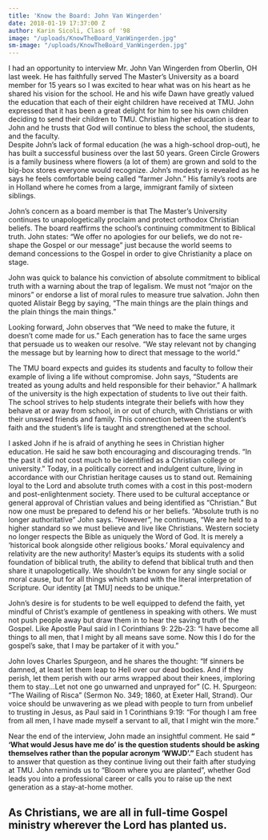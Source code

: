 ```yaml
---
title: 'Know the Board: John Van Wingerden'
date: 2018-01-19 17:37:00 Z
author: Karin Sicoli, Class of '98
image: "/uploads/KnowTheBoard_VanWingerden.jpg"
sm-image: "/uploads/KnowTheBoard_VanWingerden.jpg"
---
```


I had an opportunity to interview Mr. John Van Wingerden from Oberlin, OH last week.  He has faithfully served The Master’s University as a board member for 15 years so I was excited to hear what was on his heart as he shared his vision for the school.  He and his wife Dawn have greatly valued the education that each of their eight children have received at TMU.  John expressed that it has been a great delight for him to see his own children deciding to send their children to TMU.  Christian higher education is dear to John and he trusts that God will continue to bless the school, the students, and the faculty.   
 Despite John’s lack of formal education (he was a high-school drop-out), he has built a successful business over the last 50 years. Green Circle Growers is a family business where flowers (a lot of them) are grown and sold to the big-box stores everyone would recognize.  John’s modesty is revealed as he says he feels comfortable being called “farmer John.”  His family’s roots are in Holland where he comes from a large, immigrant family of sixteen siblings.  

 John’s concern as a board member is that The Master’s University continues to unapologetically proclaim and protect orthodox Christian beliefs.  The board reaffirms the school’s continuing commitment to Biblical truth.  John states: “We offer no apologies for our beliefs, we do not re-shape the Gospel or our message” just because the world seems to demand concessions to the Gospel in order to give Christianity a place on stage.  

John was quick to balance his conviction of absolute commitment to biblical truth with a warning about the trap of legalism.  We must not “major on the minors” or endorse a list of moral rules to measure true salvation.  John then quoted Alistair Begg by saying, “The main things are the plain things and the plain things the main things.”  

Looking forward, John observes that “We need to make the future, it doesn’t come made for us.”  Each generation has to face the same urges that persuade us to weaken our resolve.  “We stay relevant not by changing the message but by learning how to direct that message to the world.”

The TMU board expects and guides its students and faculty to follow their example of living a life without compromise.  John says, “Students are treated as young adults and held responsible for their behavior.”  A hallmark of the university is the high expectation of students to live out their faith.  The school strives to help students integrate their beliefs with how they behave at or away from school, in or out of church, with Christians or with their unsaved friends and family.  This connection between the student’s faith and the student’s life is taught and strengthened at the school. 
 
I asked John if he is afraid of anything he sees in Christian higher education.  He said he saw both encouraging and discouraging trends.  “In the past it did not cost much to be identified as a Christian college or university.”  Today, in a politically correct and indulgent culture, living in accordance with our Christian heritage causes us to stand out.  Remaining loyal to the Lord and absolute truth comes with a cost in this post-modern and post-enlightenment society.  There used to be cultural acceptance or general approval of Christian values and being identified as “Christian.”  But now one must be prepared to defend his or her beliefs.  “Absolute truth is no longer authoritative” John says.  “However”, he continues, “We are held to a higher standard so  we must believe and live like Christians. Western society no longer respects the Bible as uniquely the Word of God.  It is merely a ‘historical book alongside other religious books.’  Moral equivalency and relativity are the new authority!  Master’s equips its students with a solid foundation of biblical truth, the ability to defend that biblical truth and then share it unapologetically. We shouldn’t be known for any single social or moral cause, but for all things which stand with the literal interpretation of Scripture.  Our identity [at TMU] needs to be unique.”  

John’s desire is for students to be well equipped to defend the faith, yet mindful of Christ’s example of gentleness in speaking with others.  We must not push people away but draw them in to hear the saving truth of the Gospel.  Like Apostle Paul said in I Corinthians 9: 22b-23: “I have become all things to all men, that I might by all means save some.  Now this I do for the gospel’s sake, that I may be partaker of it with you.”  

John loves Charles Spurgeon, and he shares the thought: “If sinners be damned, at least let them leap to Hell over our dead bodies.  And if they perish, let them perish with our arms wrapped about their knees, imploring them to stay...Let not one go unwarned and unprayed for” (C. H. Spurgeon: “The Wailing of Risca” (Sermon No. 349; 1860, at Exeter Hall, Strand). Our voice should be unwavering as we plead with people to turn from unbelief to trusting in Jesus, as Paul said in 1 Corinthians 9:19: “For though I am free from all men, I have made myself a servant to all, that I might win the more.”  

Near the end of the interview, John made an insightful comment. He said **“ ‘What would Jesus have me do’ is the question students should be asking themselves rather than the popular acronym ‘WWJD’.”**  Each student has to answer that question as they continue living out their faith after studying at TMU.  John reminds us to “Bloom where you are planted”, whether God leads you into a professional career or calls you to raise up the next generation as a stay-at-home mother.  

## As Christians, we are all in full-time Gospel ministry wherever the Lord has planted us.  
